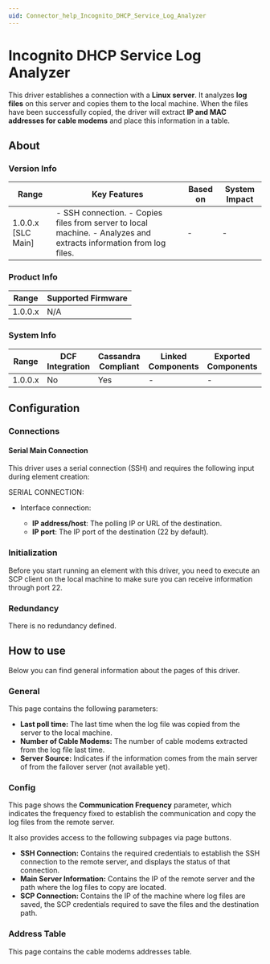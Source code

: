 ```yaml
---
uid: Connector_help_Incognito_DHCP_Service_Log_Analyzer
---
```


# Incognito DHCP Service Log Analyzer

This driver establishes a connection with a **Linux server**. It analyzes **log files** on this server and copies them to the local machine. When the files have been successfully copied, the driver will extract **IP and MAC addresses for cable modems** and place this information in a table.

## About

### Version Info

| **Range**            | **Key Features**                                                                                                    | **Based on** | **System Impact** |
|----------------------|---------------------------------------------------------------------------------------------------------------------|--------------|-------------------|
| 1.0.0.x \[SLC Main\] | \- SSH connection. - Copies files from server to local machine. - Analyzes and extracts information from log files. | \-           | \-                |

### Product Info

| **Range** | **Supported Firmware** |
|-----------|------------------------|
| 1.0.0.x   | N/A                    |

### System Info

| **Range** | **DCF Integration** | **Cassandra Compliant** | **Linked Components** | **Exported Components** |
|-----------|---------------------|-------------------------|-----------------------|-------------------------|
| 1.0.0.x   | No                  | Yes                     | \-                    | \-                      |

## Configuration

### Connections

#### Serial Main Connection

This driver uses a serial connection (SSH) and requires the following input during element creation:

SERIAL CONNECTION:

- Interface connection:

  - **IP address/host**: The polling IP or URL of the destination.
  - **IP port**: The IP port of the destination (22 by default).

### Initialization

Before you start running an element with this driver, you need to execute an SCP client on the local machine to make sure you can receive information through port 22.

### Redundancy

There is no redundancy defined.

## How to use

Below you can find general information about the pages of this driver.

### General

This page contains the following parameters:

- **Last poll time:** The last time when the log file was copied from the server to the local machine.
- **Number of Cable Modems:** The number of cable modems extracted from the log file last time.
- **Server Source:** Indicates if the information comes from the main server of from the failover server (not available yet).

### Config

This page shows the **Communication Frequency** parameter, which indicates the frequency fixed to establish the communication and copy the log files from the remote server.

It also provides access to the following subpages via page buttons.

- **SSH Connection:** Contains the required credentials to establish the SSH connection to the remote server, and displays the status of that connection.
- **Main Server Information:** Contains the IP of the remote server and the path where the log files to copy are located.
- **SCP Connection:** Contains the IP of the machine where log files are saved, the SCP credentials required to save the files and the destination path.

### Address Table

This page contains the cable modems addresses table.
